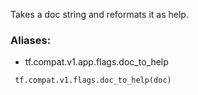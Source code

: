 Takes a doc string and reformats it as help.
### Aliases:
- tf.compat.v1.app.flags.doc_to_help

```
 tf.compat.v1.flags.doc_to_help(doc)
```
